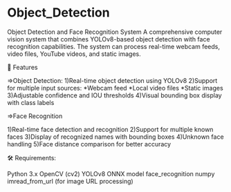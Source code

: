 # Object_Detection

Object Detection and Face Recognition System
A comprehensive computer vision system that combines YOLOv8-based object detection with face recognition capabilities. The system can process real-time webcam feeds, video files, YouTube videos, and static images.

🌟 Features

=>Object Detection:
1)Real-time object detection using YOLOv8
2)Support for multiple input sources:
                                  *Webcam feed
                                  *Local video files
                                  *Static images
3)Adjustable confidence and IOU thresholds
4)Visual bounding box display with class labels

=>Face Recognition

1)Real-time face detection and recognition
2)Support for multiple known faces
3)Display of recognized names with bounding boxes
4)Unknown face handling
5)Face distance comparison for better accuracy

🛠️ Requirements:

Python 3.x
OpenCV (cv2)
YOLOv8 ONNX model
face_recognition
numpy
imread_from_url (for image URL processing)
